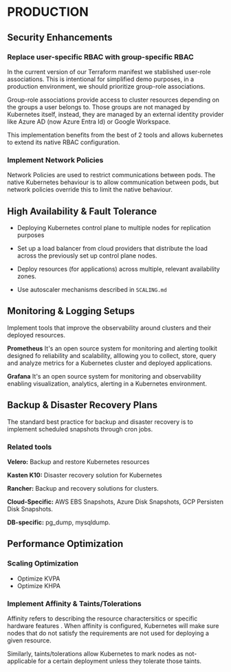 # PRODUCTION
## Security Enhancements

### Replace user-specific RBAC with group-specific RBAC
In the current version of our Terraform manifest we stablished user-role associations. This is intentional for simplified demo purposes, in a production environment, we should prioritize group-role associations.

Group-role associations provide access to cluster resources depending on the groups a user belongs to. Those groups are not managed by Kubernetes itself, instead, they are managed by an external identity provider like Azure AD (now Azure Entra Id) or Google Workspace.

This implementation benefits from the best of 2 tools and allows kubernetes to extend its native RBAC configuration.

### Implement Network Policies

Network Policies are used to restrict communications between pods. The native Kubernetes behaviour is to allow communication between pods, but network policies override this to limit the native behaviour.

## High Availability & Fault Tolerance

* Deploying Kubernetes control plane to multiple nodes for replication purposes

* Set up a load balancer from cloud providers that distribute the load across the previously set up control plane nodes.

* Deploy resources (for applications) across multiple, relevant availability zones.

* Use autoscaler mechanisms described in `SCALING.md`

## Monitoring & Logging Setups

Implement tools that improve the observability around clusters and their deployed resources.

**Prometheus**
It's an open source system for monitoring and alerting toolkit designed fo reliability and scalability, alllowing you to collect, store, query and analyze metrics for a Kubernetes cluster and deployed applications.

**Grafana** 
It's an open source system for monitoring and observability enabling visualization, analytics, alerting in a Kubernetes environment.

## Backup & Disaster Recovery Plans
The standard best practice for backup and disaster recovery is to implement scheduled snapshots through cron jobs.

### Related tools
**Velero:** Backup and restore Kubernetes resources

**Kasten K10:** Disaster recovery solution for Kubernetes

**Rancher:** Backup and recovery solutions for clusters.

**Cloud-Specific:** AWS EBS Snapshots, Azure Disk Snapshots, GCP Persisten Disk Snapshots.

**DB-specific:** pg_dump, mysqldump.


## Performance Optimization
### Scaling Optimization
* Optimize KVPA
* Optimize KHPA

### Implement Affinity & Taints/Tolerations
Affinity refers to describing the resource charactersitics or specific hardware features . When affinity is configured, Kubernetes will make sure nodes that do not satisfy the requirements are not used for deploying a given resource.

Similarly, taints/tolerations allow Kubernetes to mark nodes as not-applicable for a certain deployment unless they tolerate those taints.

